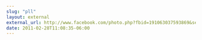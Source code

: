 ```yaml
---
slug: "pll"
layout: external
external_url: http://www.facebook.com/photo.php?fbid=191063037593869&set=a.138384166195090.16558.138126789554161&theater
date: 2011-02-28T11:08:35-06:00
---
```

